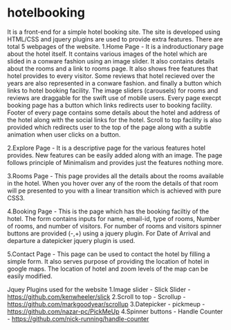 # hotelbooking
It is a front-end for a simple hotel booking site. The site is developed using HTML/CSS and jquery plugins are used to provide extra features. There are total 5 webpages of the website.
1.Home Page - It is a indroductionary page about the hotel itself. It contains various images of the hotel which are slided in a conware fashion using an image slider. It also contains details about the rooms and a link to rooms page. It also shows free features that hotel provides to every visitor. Some reviews that hotel recieved over the years are also represented in a conware fashion. and finally a button which links to hotel booking facility. The image sliders (carousels) for rooms and reviews are draggable for the swift use of mobile users. Every page execpt booking page has a button which links redirects user to booking facility. Footer of every page contains some details about the hotel and address of the hotel along with the social links for the hotel. Scroll to top facility is also provided which redirects user to the top of the page along with a subtle animation when user clicks on a button.

2.Explore Page - It is a descriptive page for the various features hotel provides. New features can be easily added along with an image. The page follows principle of Minimalism and provides just the features nothing more.

3.Rooms Page - This page provides all the details about the rooms available in the hotel. When you hover over any of the room the details of that room will pe presented to you with a linear transition which is achieved with pure CSS3.

4.Booking Page - This is the page which has the booking faciltiy of the hotel. The form contains inputs for name, email-id, type of rooms, Number of rooms, and number of visitors. For number of rooms and visitors spinner buttons are provided (-,+) using a jquery plugin. For Date of Arrival and departure a datepicker jquery plugin is used.

5.Contact Page - This page can be used to contact the hotel by filling a simple form. It also serves purpose of providing the location of hotel in google maps. The location of hotel and zoom levels of the map can be easily modified.



Jquey Plugins used for the website
1.Image slider - Slick Slider - https://github.com/kenwheeler/slick
2.Scroll to top - Scrollup - https://github.com/markgoodyear/scrollup
3.Datepicker - pickmeup - https://github.com/nazar-pc/PickMeUp
4.Spinner buttons - Handle Counter - https://github.com/nick-running/handle-counter

